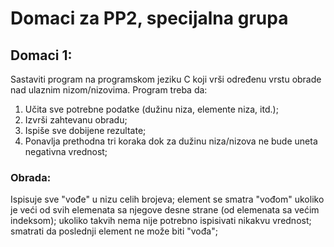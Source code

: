 # Domaci za PP2, specijalna grupa

## Domaci 1:
Sastaviti program na programskom jeziku C koji vrši određenu vrstu obrade nad ulaznim nizom/nizovima. Program treba da:
1. Učita sve potrebne podatke (dužinu niza, elemente niza, itd.);
2. Izvrši zahtevanu obradu;
3. Ispiše sve dobijene rezultate;
4. Ponavlja prethodna tri koraka dok za dužinu niza/nizova ne bude uneta negativna vrednost;

### Obrada:
Ispisuje sve "vođe" u nizu celih brojeva; element se smatra "vođom" ukoliko je veći od svih elemenata sa njegove desne strane (od elemenata sa većim indeksom); ukoliko takvih nema nije potrebno ispisivati nikakvu vrednost; smatrati da poslednji element ne može biti "vođa";